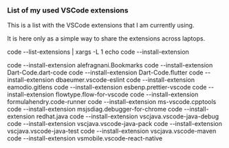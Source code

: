 ### List of my used VSCode extensions

This is a list with the VSCode extensions that I am currently using.

It is here only as a simple way to share the extensions across laptops.

code --list-extensions | xargs -L 1 echo code --install-extension

code --install-extension alefragnani.Bookmarks
code --install-extension Dart-Code.dart-code
code --install-extension Dart-Code.flutter
code --install-extension dbaeumer.vscode-eslint
code --install-extension eamodio.gitlens
code --install-extension esbenp.prettier-vscode
code --install-extension flowtype.flow-for-vscode
code --install-extension formulahendry.code-runner
code --install-extension ms-vscode.cpptools
code --install-extension msjsdiag.debugger-for-chrome
code --install-extension redhat.java
code --install-extension vscjava.vscode-java-debug
code --install-extension vscjava.vscode-java-pack
code --install-extension vscjava.vscode-java-test
code --install-extension vscjava.vscode-maven
code --install-extension vsmobile.vscode-react-native